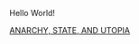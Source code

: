 Hello World!

[ANARCHY, STATE, AND UTOPIA](https://github.com/TechnicolourHorror/Bookshelf/blob/fe2ac179ae63bbdc22865c2a2b98262643f80f95/ANARCHY%2C%20STATE%2C%20AND%20UTOPIA)
